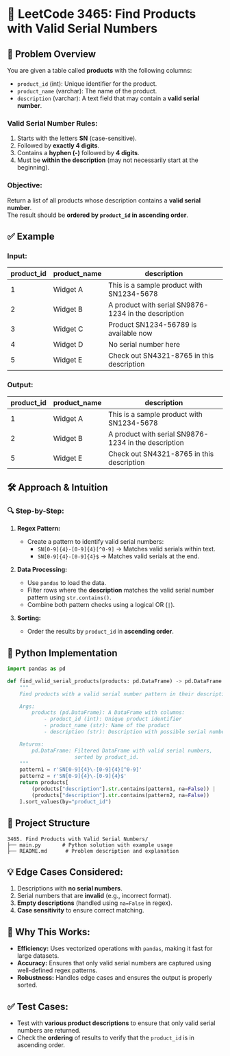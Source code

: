 # 🧾 **LeetCode 3465: Find Products with Valid Serial Numbers**  

## 📌 **Problem Overview**  

You are given a table called **products** with the following columns:  
- `product_id` (int): Unique identifier for the product.  
- `product_name` (varchar): The name of the product.  
- `description` (varchar): A text field that may contain a **valid serial number**.  

### **Valid Serial Number Rules:**  
1. Starts with the letters **SN** (case-sensitive).  
2. Followed by **exactly 4 digits**.  
3. Contains a **hyphen (-)** followed by **4 digits**.  
4. Must be **within the description** (may not necessarily start at the beginning).  

### **Objective:**  
Return a list of all products whose description contains a **valid serial number**.  
The result should be **ordered by `product_id` in ascending order**.  



## ✅ **Example**  

### **Input:**  
| product_id | product_name | description                                                |
|--|--|-|
| 1         | Widget A     | This is a sample product with SN1234-5678                    |
| 2         | Widget B     | A product with serial SN9876-1234 in the description          |
| 3         | Widget C     | Product SN1234-56789 is available now                        |
| 4         | Widget D     | No serial number here                                        |
| 5         | Widget E     | Check out SN4321-8765 in this description                     |

### **Output:**  
| product_id | product_name | description                                                |
|--|--|-|
| 1         | Widget A     | This is a sample product with SN1234-5678                    |
| 2         | Widget B     | A product with serial SN9876-1234 in the description          |
| 5         | Widget E     | Check out SN4321-8765 in this description                     |



## 🛠 **Approach & Intuition**  

### 🔍 **Step-by-Step:**  
1. **Regex Pattern:**  
   - Create a pattern to identify valid serial numbers:  
     - `SN[0-9]{4}-[0-9]{4}[^0-9]` → Matches valid serials within text.  
     - `SN[0-9]{4}-[0-9]{4}$` → Matches valid serials at the end.  

2. **Data Processing:**  
   - Use `pandas` to load the data.  
   - Filter rows where the **description** matches the valid serial number pattern using `str.contains()`.  
   - Combine both pattern checks using a logical OR (`|`).  

3. **Sorting:**  
   - Order the results by `product_id` in **ascending order**.  



## 📝 **Python Implementation**  

```python
import pandas as pd

def find_valid_serial_products(products: pd.DataFrame) -> pd.DataFrame:
    """
    Find products with a valid serial number pattern in their description.

    Args:
        products (pd.DataFrame): A DataFrame with columns:
            - product_id (int): Unique product identifier
            - product_name (str): Name of the product
            - description (str): Description with possible serial numbers

    Returns:
        pd.DataFrame: Filtered DataFrame with valid serial numbers,
                      sorted by product_id.
    """
    pattern1 = r'SN[0-9]{4}\-[0-9]{4}[^0-9]'
    pattern2 = r'SN[0-9]{4}\-[0-9]{4}$'
    return products[
        (products["description"].str.contains(pattern1, na=False)) |
        (products["description"].str.contains(pattern2, na=False))
    ].sort_values(by="product_id")
```



## 📂 **Project Structure**  

```
3465. Find Products with Valid Serial Numbers/
├── main.py       # Python solution with example usage
├── README.md      # Problem description and explanation
```



## 💡 **Edge Cases Considered:**  
1. Descriptions with **no serial numbers**.  
2. Serial numbers that are **invalid** (e.g., incorrect format).  
3. **Empty descriptions** (handled using `na=False` in regex).  
4. **Case sensitivity** to ensure correct matching.  



## 🚀 **Why This Works:**  
- **Efficiency:** Uses vectorized operations with `pandas`, making it fast for large datasets.  
- **Accuracy:** Ensures that only valid serial numbers are captured using well-defined regex patterns.  
- **Robustness:** Handles edge cases and ensures the output is properly sorted.  



## ✅ **Test Cases:**  
- Test with **various product descriptions** to ensure that only valid serial numbers are returned.  
- Check the **ordering** of results to verify that the `product_id` is in ascending order.  